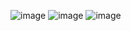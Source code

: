 ![image](https://user-images.githubusercontent.com/99292187/153075632-9f1314f8-995d-4acb-9e37-dd9832da8eaf.png)
![image](https://user-images.githubusercontent.com/99292187/153075692-567eff94-5b57-446e-bc60-ee5df2614fbd.png)
![image](https://user-images.githubusercontent.com/99292187/153076073-4c3f099a-8f82-4cff-a873-170f9cfef2d3.png)

